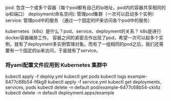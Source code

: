 pod: 包含一个或多个容器（每个pod都有自己的ip地址，pod内的容器共享相同的ip和端口）
deployment(命名空间): 管理pod集群（一次可以启动多个实例）
service: 管理pod中的服务 （通过一个固定的IP来访问各个pod中的服务）


kubernetes（k8s）是什么？pod、service、deployment的关系？
k8s是进行docker容器编排工作。
容器之间的紧密合作出现了pod，希望一次可以起多个实例，就有了deployment多实例管理对象。而有了一组相同的pod之后，我们还需要有一个固定的ip来访问，于是就有了service。


### 将yaml配置文件应用到 Kubernetes 集群中
kubectl apply -f deploy.yml
kubectl get pods
kubectl logs example-6477c68b54-f6kg9
kubectl apply -f service.yml
kubectl get deployments, services, pods
kubectl delete -n default pod/example-6477c68b54-ckl4z
kubectl delete -n default deployment.apps/example
